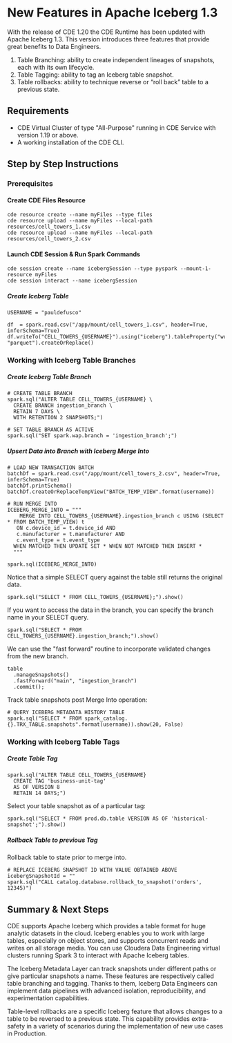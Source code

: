 # New Features in Apache Iceberg 1.3

With the release of CDE 1.20 the CDE Runtime has been updated with Apache Iceberg 1.3. This version introduces three features that provide great benefits to Data Engineers.

1. Table Branching: ability to create independent lineages of snapshots, each with its own lifecycle.
2. Table Tagging: ability to tag an Iceberg table snapshot.
3. Table rollbacks: ability to technique reverse or “roll back” table to a previous state.

## Requirements

* CDE Virtual Cluster of type "All-Purpose" running in CDE Service with version 1.19 or above.
* A working installation of the CDE CLI.

## Step by Step Instructions

### Prerequisites

#### Create CDE Files Resource

```
cde resource create --name myFiles --type files
cde resource upload --name myFiles --local-path resources/cell_towers_1.csv
cde resource upload --name myFiles --local-path resources/cell_towers_2.csv
```

#### Launch CDE Session & Run Spark Commands

```
cde session create --name icebergSession --type pyspark --mount-1-resource myFiles
cde session interact --name icebergSession
```

##### Create Iceberg Table

```
USERNAME = "pauldefusco"

df  = spark.read.csv("/app/mount/cell_towers_1.csv", header=True, inferSchema=True)
df.writeTo("CELL_TOWERS_{USERNAME}").using("iceberg").tableProperty("write.format.default", "parquet").createOrReplace()
```

### Working with Iceberg Table Branches

##### Create Iceberg Table Branch

```
# CREATE TABLE BRANCH
spark.sql("ALTER TABLE CELL_TOWERS_{USERNAME} \
  CREATE BRANCH ingestion_branch \
  RETAIN 7 DAYS \
  WITH RETENTION 2 SNAPSHOTS;")

# SET TABLE BRANCH AS ACTIVE
spark.sql("SET spark.wap.branch = 'ingestion_branch';")
```

##### Upsert Data into Branch with Iceberg Merge Into

```
# LOAD NEW TRANSACTION BATCH
batchDf = spark.read.csv("/app/mount/cell_towers_2.csv", header=True, inferSchema=True)
batchDf.printSchema()
batchDf.createOrReplaceTempView("BATCH_TEMP_VIEW".format(username))

# RUN MERGE INTO
ICEBERG_MERGE_INTO = """
    MERGE INTO CELL_TOWERS_{USERNAME}.ingestion_branch c USING (SELECT * FROM BATCH_TEMP_VIEW) t
   ON c.device_id = t.device_id AND
   c.manufacturer = t.manufacturer AND
   c.event_type = t.event_type
  WHEN MATCHED THEN UPDATE SET * WHEN NOT MATCHED THEN INSERT *
  """

spark.sql(ICEBERG_MERGE_INTO)
```

Notice that a simple SELECT query against the table still returns the original data.

```
spark.sql("SELECT * FROM CELL_TOWERS_{USERNAME};").show()
```

If you want to access the data in the branch, you can specify the branch name in your SELECT query.

```
spark.sql("SELECT * FROM CELL_TOWERS_{USERNAME}.ingestion_branch;").show()
```

We can use the "fast forward" routine to incorporate validated changes from the new branch.

```
table
  .manageSnapshots()
  .fastForward("main", "ingestion_branch")
  .commit();
```

Track table snapshots post Merge Into operation:

```
# QUERY ICEBERG METADATA HISTORY TABLE
spark.sql("SELECT * FROM spark_catalog.{}.TRX_TABLE.snapshots".format(username)).show(20, False)
```


### Working with Iceberg Table Tags

##### Create Table Tag

```
spark.sql("ALTER TABLE CELL_TOWERS_{USERNAME}
  CREATE TAG 'business-unit-tag'
  AS OF VERSION 8
  RETAIN 14 DAYS;")
```

Select your table snapshot as of a particular tag:

```
spark.sql("SELECT * FROM prod.db.table VERSION AS OF 'historical-snapshot';").show()
```

##### Rollback Table to previous Tag

Rollback table to state prior to merge into.

```
# REPLACE ICEBERG SNAPSHOT ID WITH VALUE OBTAINED ABOVE
icebergSnapshotId = ""
spark.sql("CALL catalog.database.rollback_to_snapshot('orders', 12345)")
```


## Summary & Next Steps

CDE supports Apache Iceberg which provides a table format for huge analytic datasets in the cloud. Iceberg enables you to work with large tables, especially on object stores, and supports concurrent reads and writes on all storage media. You can use Cloudera Data Engineering virtual clusters running Spark 3 to interact with Apache Iceberg tables.

The Iceberg Metadata Layer can track snapshots under different paths or give particular snapshots a name. These features are respectively called table branching and tagging. Thanks to them, Iceberg Data Engineers can implement data pipelines with advanced isolation, reproducibility, and experimentation capabilities.

Table-level rollbacks are a specific Iceberg feature that allows changes to a table to be reversed to a previous state. This capability provides extra-safety in a variety of scenarios during the implementation of new use cases in Production.
